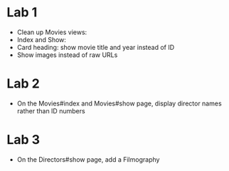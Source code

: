 # Lab 1

 - Clean up Movies views:
  - Index and Show:
   - Card heading: show movie title and year instead of ID
   - Show images instead of raw URLs

# Lab 2

 - On the Movies#index and Movies#show page, display director names rather than ID numbers

# Lab 3

 - On the Directors#show page, add a Filmography

